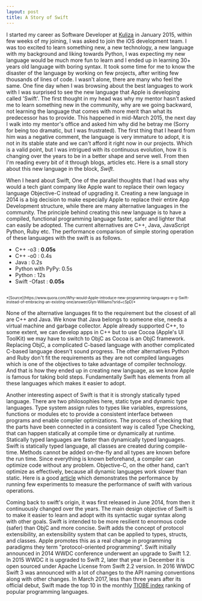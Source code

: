```yaml
---
layout: post
title: A Story of Swift
---
```


I started my career as Software Developer at [Kuliza](https://kuliza.com) in January 2015, within few weeks of my joining, I was asked to join the iOS development team. I was too excited to learn something new, a new technology, a new language with my background and liking towards Python, I was expecting my new language would be much more fun to learn and I ended up in learning 30+ years old language with boring syntax. It took some time for me to know the disaster of the language by working on few projects, after writing few thousands of lines of code. I wasn't alone, there are many who feel the same. One fine day when I was browsing about the best languages to work with I was surprised to see the new language that Apple is developing called 'Swift'. The first thought in my head was why my mentor hasn't asked me to learn something new in the community, why are we going backward, not learning the language that comes with more merit than what its predecessor has to provide. This happened in mid-March 2015, the next day I walk into my mentor's office and asked him why did he betray me (Sorry for being too dramatic, but I was frustrated). The first thing that I heard from him was a negative comment, the language is very immature to adopt, it is not in its stable state and we can't afford it right now in our projects. Which is a valid point, but I was intrigued with its continuous evolution, how it is changing over the years to be in a better shape and serve well. From then I'm reading every bit of it through blogs, articles etc. Here is a small story about this new language in the block, *Swift*.

When I heard about Swift, One of the parallel thoughts that I had was why would a tech giant company like Apple want to replace their own legacy language Objective-C instead of upgrading it. Creating a new language in 2014 is a big decision to make especially Apple to replace their entire App Development structure, while there are many alternative languages in the community. The principle behind creating this new language is to have a compiled, functional programming language faster, safer and lighter that can easily be adopted. The current alternatives are C++, Java, JavaScript Python, Ruby etc. The performance comparison of simple storing operation of these languages with the swift is as follows. 

* C++ -o3 : **0.05s**
* C++ -o0 : 0.4s
* Java : 0.2s
* Python with PyPy: 0.5s
* Python : 12s
* Swift -Ofast : **0.05s**
<br>
<sub><sup>*[Source](https://www.quora.com/Why-would-Apple-introduce-new-programming-languages-e-g-Swift-instead-of-embracing-an-existing-one/answer/Glyn-Williams?srid=cSpD)* </sup></sub>

None of the alternative languages fit to the requirement but the closest of all are C++ and Java. We know that Java belongs to someone else, needs a virtual machine and garbage collector. Apple already supported C++, to some extent, we can develop apps in C++ but to use Cocoa (Apple's UI ToolKit) we may have to switch to ObjC as Cocoa is an ObjC framework. Replacing ObjC, a complicated C-based language with another complicated C-based language doesn't sound progress. The other alternatives Python and Ruby don't fit the requirements as they are not compiled languages which is one of the objectives to take advantage of compiler technology. And that is how they ended up in creating new language, as we know Apple is famous for taking bold steps. Fundamentally Swift has elements from all these languages which makes it easier to adopt. 

Another interesting aspect of Swift is that it is strongly statically typed language. There are two philosophies here, static type and dynamic type languages. Type system assign rules to types like variables, expressions, functions or modules etc to provide a consistent interface between programs and enable compiler optimizations. The process of checking that the parts have been connected in a consistent way is called Type Checking, that can happen statically at compile time or dynamically at runtime. Statically typed languages are faster than dynamically typed languages. Swift is statically typed language, all classes are created during compile-time. Methods cannot be added on-the-fly and all types are known before the run time. Since everything is known beforehand, a compiler can optimize code without any problem. Objective-C, on the other hand, can’t optimize as effectively, because all dynamic languages work slower than static. Here is a good [article](https://yalantis.com/blog/is-swift-faster-than-objective-c/) which demonstrates the performance by running few experiments to measure the performance of swift with various operations. 

Coming back to swift's origin, it was first released in June 2014, from then it continuously changed over the years. The main design objective of Swift is to make it easier to learn and adopt with its syntactic sugar syntax along with other goals. Swift is intended to be more resilient to enormous code (safer) than ObjC and more concise. Swift adds the concept of protocol extensibility, an extensibility system that can be applied to types, structs, and classes. Apple promotes this as a real change in programming paradigms they term "protocol-oriented programming". Swift initially announced in 2014 WWDC conference underwent an upgrade to Swift 1.2. In 2015 WWDC it is upgraded to Swift 2, later that year in December it is open sourced under Apache License from Swift 2.2 version. In 2016 WWDC Swift 3 was announced with a lot of changes to the API naming conventions along with other changes. In March 2017, less than three years after its official debut, Swift made the top 10 in the monthly [TIOBE index](https://www.tiobe.com/tiobe-index/) ranking of popular programming languages.                